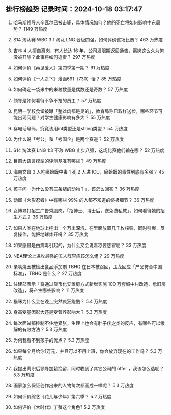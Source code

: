 
## 排行榜趋势 记录时间：2024-10-18 03:17:47
  
  1. 哈马斯领导人辛瓦尔已被击毙，具体情况如何？他的死亡将如何影响中东局势？ 1149 万热度
    
  2. S14 淘汰赛 WBG 3:1 淘汰 LNG 晋级四强，如何评价这场比赛？ 463 万热度
    
  3. 吉林 4 人擅自离岗，有人长达 16 年，公司发限期返回通告，离岗这么久为何没被开除？此事将如何追责？ 297 万热度
    
  4. 如何评价《再见爱人》第四季第一期？ 91 万热度
    
  5. 如何评价《一人之下》漫画691（730）话？ 85 万热度
    
  6. 如何确定一袋米中的米粒数量是偶数还是奇数？ 57 万热度
    
  7. 领导是如何看待不争不抢的员工？ 57 万热度
    
  8. 昆明一学校食堂被曝「整盆肉都是臭的」，教育局称已取样送检，哪些环节可能出现问题？对学生健康影响有多大？ 55 万热度
    
  9. 存电话号码，究竟该用int类型还是string类型？ 54 万热度
    
  10. 为什么说「考公」和「考国企」是两个赛道？ 52 万热度
    
  11. S14 淘汰赛 LNG 1:3 不敌 WBG 止步八强，这场比赛他们输在哪？ 52 万热度
    
  12. 目前大语言模型的评测基准有哪些？ 49 万热度
    
  13. 海南文昌 3 人吃癞蛤蟆中毒 1 死 2 人进 ICU，癞蛤蟆的毒性到底有多强？ 45 万热度
    
  14. 孩子问「为什么没有三条腿的动物？」，该怎么回答？ 36 万热度
    
  15. 动画《火影忍者》中有哪些 99% 的人都不知道的终极细节？ 36 万热度
    
  16. 女博导打招生广告秀肌肉，「招博士、博士后，送免费私教」，如何看待她的招生方式？ 36 万热度
    
  17. 如果人类在地球上挖出一个万米深坑，在里面放置几千枚核弹，同时引爆，反复操作，能把地球炸开吗？ 35 万热度
    
  18. 如果感冒是由病毒引起的，为什么又会说着凉要感冒呢？ 33 万热度
    
  19. NBA理论上进攻最强的五人阵容应该怎么组？ 29 万热度
    
  20. 亲嘴烧因被检出食品添加剂 TBHQ 在日本被召回，卫龙回应「产品符合中国标准」，TBHQ 是什么？ 27 万热度
    
  21. 住建部表示「将通过货币化安置房方式新增实施 100 万套城中村改造、危旧房改造」，将产生哪些影响？ 11 万热度
    
  22. 猫咪为什么会在晚上突然疯狂跑酷？ 5.4 万热度
    
  23. 身高受基因影大还是受营养影响大？ 5.3 万热度
    
  24. 每次面试都控制不住地紧张，生理上也会有肚子疼之类的反应，有哪些可以缓解的有效方法？ 5.3 万热度
    
  25. 为何我看不到孩子的优点？ 5.3 万热度
    
  26. 如果每个月给你1万元，并且可以不用上班，你会放弃现在的工作吗？ 5.3 万热度
    
  27. 我提出离职后领导加薪挽留，同时收到了其它公司的 offer ，我该怎么选呢？ 5.3 万热度
    
  28. 画家怎么保证创作出来的人物每次都画成一样呢？ 5.3 万热度
    
  29. 如何评价综艺《花儿与少年》第六季？ 5.2 万热度
    
  30. 如何评价《大时代》丁蟹这个角色? 5.2 万热度
    